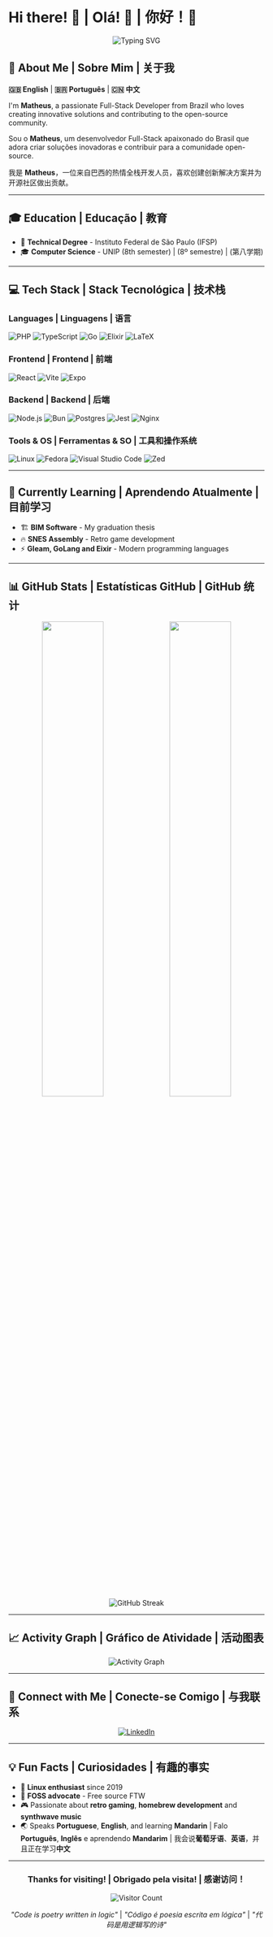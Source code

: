 # Hi there! 👋 | Olá! 👋 | 你好！👋

<div align="center">

![Typing SVG](https://readme-typing-svg.herokuapp.com?font=Fira+Code&size=22&duration=3000&pause=1000&color=00D4AA&center=true&vCenter=true&multiline=true&width=600&height=100&lines=Full-Stack+Developer;Open+Source+Enthusiast;Linux+Lover+%F0%9F%90%A7)

</div>

## 🚀 About Me | Sobre Mim | 关于我

**🇬🇧 English** | **🇧🇷 Português** | **🇨🇳 中文**

I'm **Matheus**, a passionate Full-Stack Developer from Brazil who loves creating innovative solutions and contributing to the open-source community.

Sou o **Matheus**, um desenvolvedor Full-Stack apaixonado do Brasil que adora criar soluções inovadoras e contribuir para a comunidade open-source.

我是 **Matheus**，一位来自巴西的热情全栈开发人员，喜欢创建创新解决方案并为开源社区做出贡献。

---

## 🎓 Education | Educação | 教育

- 🏫 **Technical Degree** - Instituto Federal de São Paulo (IFSP)
- 🎓 **Computer Science** - UNIP (8th semester) | (8º semestre) | (第八学期)

---

## 💻 Tech Stack | Stack Tecnológica | 技术栈

### Languages | Linguagens | 语言
![PHP](https://img.shields.io/badge/PHP-777BB4?style=for-the-badge&logo=php&logoColor=white)
![TypeScript](https://img.shields.io/badge/TypeScript-007ACC?style=for-the-badge&logo=typescript&logoColor=white)
![Go](https://img.shields.io/badge/go-%2300ADD8.svg?style=for-the-badge&logo=go&logoColor=white)
![Elixir](https://img.shields.io/badge/elixir-%234B275F.svg?style=for-the-badge&logo=elixir&logoColor=white)
![LaTeX](https://img.shields.io/badge/latex-%23008080.svg?style=for-the-badge&logo=latex&logoColor=white)

### Frontend | Frontend | 前端
![React](https://img.shields.io/badge/React-20232A?style=for-the-badge&logo=react&logoColor=61DAFB)
![Vite](https://img.shields.io/badge/Vite-646CFF?style=for-the-badge&logo=vite&logoColor=white)
![Expo](https://img.shields.io/badge/Expo-000020?style=for-the-badge&logo=expo&logoColor=white)

### Backend | Backend | 后端
![Node.js](https://img.shields.io/badge/Node.js-43853D?style=for-the-badge&logo=node.js&logoColor=white)
![Bun](https://img.shields.io/badge/Bun-000000?style=for-the-badge&logo=bun&logoColor=white)
![Postgres](https://img.shields.io/badge/postgres-%23316192.svg?style=for-the-badge&logo=postgresql&logoColor=white)
![Jest](https://img.shields.io/badge/-jest-%23C21325?style=for-the-badge&logo=jest&logoColor=white)
![Nginx](https://img.shields.io/badge/nginx-%23009639.svg?style=for-the-badge&logo=nginx&logoColor=white)

### Tools & OS | Ferramentas & SO | 工具和操作系统
![Linux](https://img.shields.io/badge/Linux-FCC624?style=for-the-badge&logo=linux&logoColor=black)
![Fedora](https://img.shields.io/badge/Fedora-294172?style=for-the-badge&logo=fedora&logoColor=white)
![Visual Studio Code](https://img.shields.io/badge/Visual%20Studio%20Code-0078d7.svg?style=for-the-badge&logo=visual-studio-code&logoColor=white)
![Zed](https://img.shields.io/badge/zedindustries-084CCF.svg?style=for-the-badge&logo=zedindustries&logoColor=white)

---

## 🌱 Currently Learning | Aprendendo Atualmente | 目前学习

- 🏗️ **BIM Software** - My graduation thesis
- 🔥 **SNES Assembly** - Retro game development
- ⚡ **Gleam, GoLang and Eixir** - Modern programming languages

---

## 📊 GitHub Stats | Estatísticas GitHub | GitHub 统计

<div align="center">

<img width="49%" src="https://github-readme-stats.vercel.app/api?username=Shobon03&show_icons=true&theme=tokyonight&hide_border=true&bg_color=0D1117&count_private=true&include_all_commits=true" />
<img width="49%" src="https://github-readme-stats.vercel.app/api/top-langs/?username=Shobon03&layout=compact&theme=tokyonight&hide_border=true&bg_color=0D1117&langs_count=8" />

![GitHub Streak](https://github-readme-streak-stats.herokuapp.com/?user=Shobon03&theme=tokyonight&hide_border=true&background=0D1117)

</div>

---

## 📈 Activity Graph | Gráfico de Atividade | 活动图表

<div align="center">

![Activity Graph](https://github-readme-activity-graph.vercel.app/graph?username=Shobon03&bg_color=0d1117&color=00d4aa&line=00d4aa&point=ffffff&area=true&hide_border=true)

</div>

---

## 🤝 Connect with Me | Conecte-se Comigo | 与我联系

<div align="center">

[![LinkedIn](https://img.shields.io/badge/LinkedIn-0077B5?style=for-the-badge&logo=linkedin&logoColor=white)]([https://linkedin.com/in/seu-linkedin](https://www.linkedin.com/in/matheus-teixeira-020584229/))
<!-- [![Portfolio](https://img.shields.io/badge/Portfolio-000000?style=for-the-badge&logo=About.me&logoColor=white)](https://seu-portfolio.com) -->
<!-- [![Email](https://img.shields.io/badge/Email-D14836?style=for-the-badge&logo=gmail&logoColor=white)](mailto:seu.email@gmail.com) -->

</div>

---

## 💡 Fun Facts | Curiosidades | 有趣的事实

- 🐧 **Linux enthusiast** since 2019
- 💜 **FOSS advocate** - Free source FTW
- 🎮 Passionate about **retro gaming**, **homebrew development** and **synthwave music**
- 🌏 Speaks **Portuguese**, **English**, and learning **Mandarin** | Falo **Português**, **Inglês** e aprendendo **Mandarim** | 我会说**葡萄牙语**、**英语**，并且正在学习**中文**

---

<div align="center">

### Thanks for visiting! | Obrigado pela visita! | 感谢访问！

![Visitor Count](https://profile-counter.glitch.me/Shobon03/count.svg)

*"Code is poetry written in logic"* | *"Código é poesia escrita em lógica"* | *"代码是用逻辑写的诗"*

</div>
